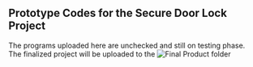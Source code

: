 ## Prototype Codes for the Secure Door Lock Project

The programs uploaded here are unchecked and still on testing phase.\
The finalized project will be uploaded to the ![Final Product](https://github.com/dandeviant/ESP8266-Server-Door-Lock/tree/main/final_product) folder
